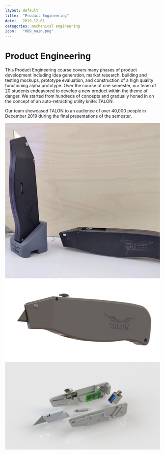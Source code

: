 ```yaml
---
layout: default
title:  "Product Engineering"
date:   2019-12-01
categories: mechanical engineering
icon:   "009_main.png"
---
```


<h1>Product Engineering</h1>

<p>This Product Engineering course covers many phases of product development including idea generation, market research, building and testing mockups, prototype evaluation, and construction of a high quality functioning alpha prototype. Over the course of one semester, our team of 20 students endeavored to develop a new product within the theme of danger. We started from hundreds of concepts and gradually honed in on the concept of an auto-retracting utility knife: TALON.</p>

<p>Our team showcased TALON to an audience of over 40,000 people in December 2019 during the final presentations of the semester.</p>

<div class="box alt">
<div class="row uniform">
<div class="4u"><span class="image fit"><img src="images/009/009_1.jpg" alt="" /></span></div>
<div class="4u"><span class="image fit"><img src="images/009/009_2.png" alt="" /></span></div>
<div class="4u$"><span class="image fit"><img src="images/009/009_3.jpg" alt="" /></span></div>
</div>
</div>